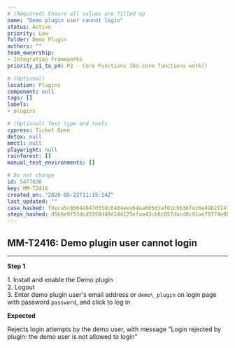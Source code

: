 ```yaml
---
# (Required) Ensure all values are filled up
name: "Demo plugin user cannot login"
status: Active
priority: Low
folder: Demo Plugin
authors: ""
team_ownership: 
- Integration Frameworks
priority_p1_to_p4: P2 - Core Functions (Do core functions work?)

# (Optional)
location: Plugins
component: null
tags: []
labels: 
- plugins

# (Optional) Test type and tools
cypress: Ticket Open
detox: null
mmctl: null
playwright: null
rainforest: []
manual_test_environments: []

# Do not change
id: 5477836
key: MM-T2416
created_on: "2020-05-22T11:15:14Z"
last_updated: ""
case_hashed: f9eca5c8b644947d35dc6484eea64aa605d3af01c9636fec6e49b2f2471d0fcf18c31897f30a6f58bf8f36e884ce4c52
steps_hashed: d5b6e9f53dcd5950d48d144175efaa43cb6c057dacd8c91ae79774e00b19dfbd42ff1b83b6a660e6ab701f3b982fbe3c
---
```


<!-- (Auto-generated) Based on frontmatter's "key" and "name" -->

## MM-T2416: Demo plugin user cannot login

---

**Step 1**

1\. Install and enable the Demo plugin\
2\. Logout\
3\. Enter demo plugin user's email address or `demo\_plugin` on login page with password `password`, and click to log in

**Expected**

Rejects login attempts by the demo user, with message "Login rejected by plugin: the demo user is not allowed to login"
